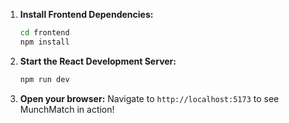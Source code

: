 1.  **Install Frontend Dependencies:**
    ```bash
    cd frontend
    npm install
    ```
2.  **Start the React Development Server:**
    ```bash
    npm run dev
    ```
3.  **Open your browser:** Navigate to `http://localhost:5173` to see MunchMatch in action!
